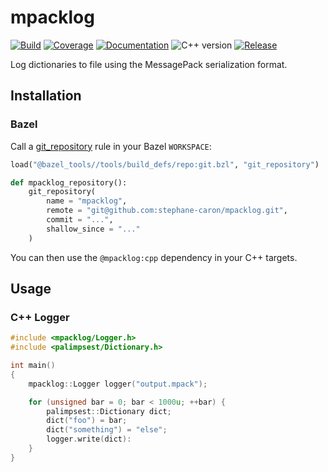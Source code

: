 # mpacklog

[![Build](https://img.shields.io/github/workflow/status/stephane-caron/mpacklog/Bazel)](https://github.com/stephane-caron/mpacklog/actions)
[![Coverage](https://coveralls.io/repos/github/stephane-caron/mpacklog/badge.svg?branch=main)](https://coveralls.io/github/stephane-caron/mpacklog?branch=main)
[![Documentation](https://img.shields.io/badge/docs-online-brightgreen?logo=read-the-docs&style=flat)](https://scaron.info/doc/mpacklog/)
![C++ version](https://img.shields.io/badge/C++-17/20-blue.svg?style=flat)
[![Release](https://img.shields.io/github/v/release/stephane-caron/mpacklog.svg?sort=semver)](https://github.com/stephane-caron/palimpsest/releases)

Log dictionaries to file using the MessagePack serialization format.

## Installation

### Bazel

Call a [git\_repository](https://bazel.build/rules/lib/repo/git#git_repository) rule in your Bazel ``WORKSPACE``:

```python
load("@bazel_tools//tools/build_defs/repo:git.bzl", "git_repository")

def mpacklog_repository():
    git_repository(
        name = "mpacklog",
        remote = "git@github.com:stephane-caron/mpacklog.git",
        commit = "...",
        shallow_since = "..."
    )
```

You can then use the ``@mpacklog:cpp`` dependency in your C++ targets.

## Usage

### C++ Logger

```cpp
#include <mpacklog/Logger.h>
#include <palimpsest/Dictionary.h>

int main()
{
    mpacklog::Logger logger("output.mpack");

    for (unsigned bar = 0; bar < 1000u; ++bar) {
        palimpsest::Dictionary dict;
        dict("foo") = bar;
        dict("something") = "else";
        logger.write(dict):
    }
}
```
